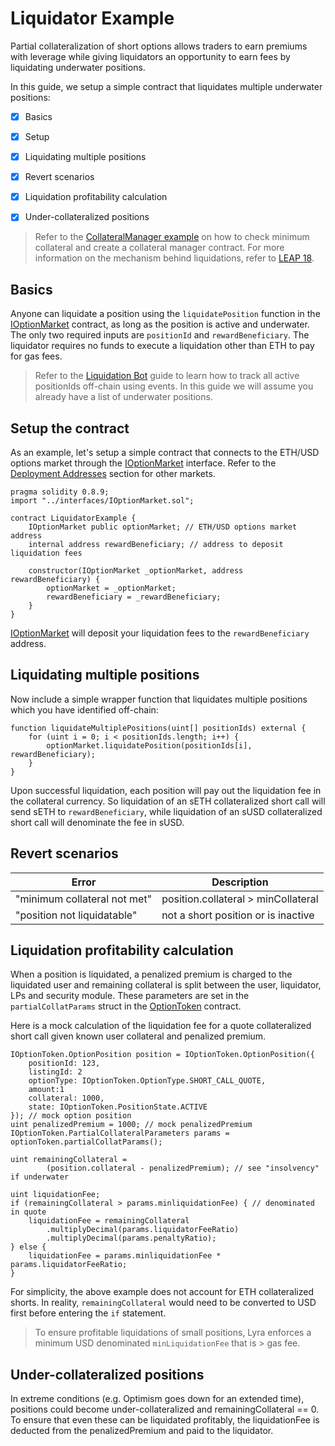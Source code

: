 # Liquidator Example

Partial collateralization of short options allows traders to earn premiums with leverage while giving liquidators an opportunity to earn fees by liquidating underwater positions.

In this guide, we setup a simple contract that liquidates multiple underwater positions:
- [x] Basics
- [x] Setup
- [x] Liquidating multiple positions
- [x] Revert scenarios
- [x] Liquidation profitability calculation
- [x] Under-collateralized positions


>Refer to the [CollateralManager example](https://github.com/lyra-finance/lyra-avalon-interfaces/blob/master/examples/CollateralManager.md) on how to check minimum collateral and create a collateral manager contract. For more information on the mechanism behind liquidations, refer to [LEAP 18](https://github.com/lyra-finance/LEAPs/blob/main/content/leaps/leap-18.md).


## Basics
Anyone can liquidate a position using the `liquidatePosition` function in the [IOptionMarket](https://github.com/lyra-finance/lyra-avalon-interfaces/blob/master/contracts/interfaces/IOptionMarket.sol) contract, as long as the position is active and underwater. The only two required inputs are `positionId` and `rewardBeneficiary`. The liquidator requires no funds to execute a liquidation other than ETH to pay for gas fees.

>Refer to the [Liquidation Bot](tbd...sorry) guide to learn how to track all active positionIds off-chain using events. In this guide we will assume you already have a list of underwater positions.

## Setup the contract
As an example, let's setup a simple contract that connects to the ETH/USD options market through the [IOptionMarket](https://github.com/lyra-finance/lyra-avalon-interfaces/blob/master/contracts/interfaces/IOptionMarket.sol) interface. Refer to the [Deployment Addresses](tbd...sorry) section for other markets. 

```solidity
pragma solidity 0.8.9;
import "../interfaces/IOptionMarket.sol";

contract LiquidatorExample {
    IOptionMarket public optionMarket; // ETH/USD options market address
    internal address rewardBeneficiary; // address to deposit liquidation fees

    constructor(IOptionMarket _optionMarket, address rewardBeneficiary) {
        optionMarket = _optionMarket;
        rewardBeneficiary = _rewardBeneficiary;
    }
}    
```

[IOptionMarket](https://github.com/lyra-finance/lyra-avalon-interfaces/blob/master/contracts/interfaces/IOptionMarket.sol) will deposit your liquidation fees to the `rewardBeneficiary` address.

## Liquidating multiple positions

Now include a simple wrapper function that liquidates multiple positions which you have identified off-chain:
```solidity
function liquidateMultiplePositions(uint[] positionIds) external {
    for (uint i = 0; i < positionIds.length; i++) {
        optionMarket.liquidatePosition(positionIds[i], rewardBeneficiary);
    }
} 
```
Upon successful liquidation, each position will pay out the liquidation fee in the collateral currency. So liquidation of an sETH collateralized short call will send sETH to `rewardBeneficiary`, while liquidation of an sUSD collateralized short call will denominate the fee in sUSD.

## Revert scenarios
| Error                        | Description                          |
| ---------------------------- | ------------------------------------ |
| "minimum collateral not met" | position.collateral > minCollateral  |
| "position not liquidatable"  | not a short position or is inactive  |

## Liquidation profitability calculation

When a position is liquidated, a penalized premium is charged to the liquidated user and remaining collateral is split between the user, liquidator, LPs and security module. These parameters are set in the `partialCollatParams` struct in the [OptionToken](https://github.com/lyra-finance/lyra-avalon-interfaces/blob/master/contracts/interfaces/IOptionToken.sol) contract. 

Here is a mock calculation of the liquidation fee for a quote collateralized short call given known user collateral and penalized premium.

```solidity
IOptionToken.OptionPosition position = IOptionToken.OptionPosition({ 
    positionId: 123, 
    listingId: 2
    optionType: IOptionToken.OptionType.SHORT_CALL_QUOTE, 
    amount:1
    collateral: 1000, 
    state: IOptionToken.PositionState.ACTIVE
}); // mock option position
uint penalizedPremium = 1000; // mock penalizedPremium
IOptionToken.PartialCollateralParameters params = optionToken.partialCollatParams();

uint remainingCollateral = 
        (position.collateral - penalizedPremium); // see "insolvency" if underwater

uint liquidationFee;
if (remainingCollateral > params.minliquidationFee) { // denominated in quote
    liquidationFee = remainingCollateral
        .multiplyDecimal(params.liquidatorFeeRatio)
        .multiplyDecimal(params.penaltyRatio);
} else {
    liquidationFee = params.minliquidationFee * params.liquidatorFeeRatio;
}
```
For simplicity, the above example does not account for ETH collateralized shorts. In reality, `remainingCollateral` would need to be converted to USD first before entering the `if` statement.

> To ensure profitable liquidations of small positions, Lyra enforces a minimum USD denominated `minLiquidationFee` that is > gas fee.

## Under-collateralized positions

In extreme conditions (e.g. Optimism goes down for an extended time), positions could become under-collateralized and remainingCollateral == 0. To ensure that even these can be liquidated profitably, the liquidationFee is deducted from the penalizedPremium and paid to the liquidator.